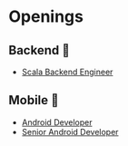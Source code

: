# Openings

## Backend 💾
- [Scala Backend Engineer](https://github.com/undo-insurance/careers/blob/master/backend-engineer.md)

## Mobile 📱
- [Android Developer](https://github.com/undo-insurance/careers/blob/master/android-developer.md)
- [Senior Android Developer](https://github.com/undo-insurance/careers/blob/master/senior-android-developer.md)
